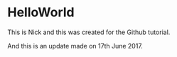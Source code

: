 # HelloWorld

This is Nick and this was created for the Github tutorial.

And this is an update made on 17th June 2017.
